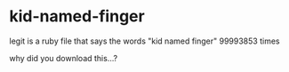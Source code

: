 # kid-named-finger
legit is a ruby file that says the words "kid named finger" 99993853 times



why did you download this...?
